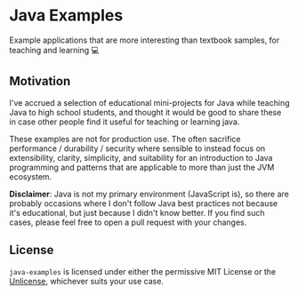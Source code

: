 # Java Examples

Example applications that are more interesting than textbook samples, for teaching and learning 💻

## Motivation

I've accrued a selection of educational mini-projects for Java while teaching Java to high school students, and thought it would be good to share these in case other people find it useful for teaching or learning java.

These examples are not for production use. The often sacrifice performance / durability / security where sensible to instead focus on extensibility, clarity, simplicity, and suitability for an introduction to Java programming and patterns that are applicable to more than just the JVM ecosystem.

**Disclaimer**: Java is not my primary environment (JavaScript is), so there are probably occasions where I don't follow Java best practices not because it's educational, but just because I didn't know better. If you find such cases, please feel free to open a pull request with your changes.

## License

`java-examples` is licensed under either the permissive MIT License or the [Unlicense](http://unlicense.org), whichever suits your use case.

